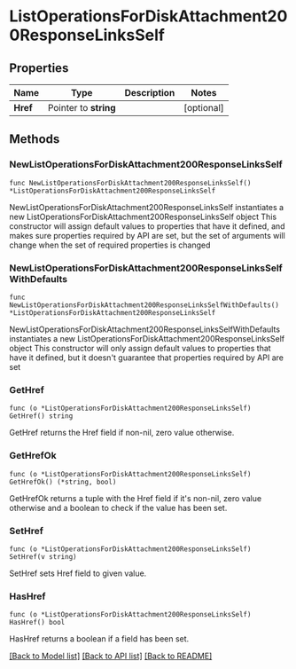 # ListOperationsForDiskAttachment200ResponseLinksSelf

## Properties

Name | Type | Description | Notes
------------ | ------------- | ------------- | -------------
**Href** | Pointer to **string** |  | [optional] 

## Methods

### NewListOperationsForDiskAttachment200ResponseLinksSelf

`func NewListOperationsForDiskAttachment200ResponseLinksSelf() *ListOperationsForDiskAttachment200ResponseLinksSelf`

NewListOperationsForDiskAttachment200ResponseLinksSelf instantiates a new ListOperationsForDiskAttachment200ResponseLinksSelf object
This constructor will assign default values to properties that have it defined,
and makes sure properties required by API are set, but the set of arguments
will change when the set of required properties is changed

### NewListOperationsForDiskAttachment200ResponseLinksSelfWithDefaults

`func NewListOperationsForDiskAttachment200ResponseLinksSelfWithDefaults() *ListOperationsForDiskAttachment200ResponseLinksSelf`

NewListOperationsForDiskAttachment200ResponseLinksSelfWithDefaults instantiates a new ListOperationsForDiskAttachment200ResponseLinksSelf object
This constructor will only assign default values to properties that have it defined,
but it doesn't guarantee that properties required by API are set

### GetHref

`func (o *ListOperationsForDiskAttachment200ResponseLinksSelf) GetHref() string`

GetHref returns the Href field if non-nil, zero value otherwise.

### GetHrefOk

`func (o *ListOperationsForDiskAttachment200ResponseLinksSelf) GetHrefOk() (*string, bool)`

GetHrefOk returns a tuple with the Href field if it's non-nil, zero value otherwise
and a boolean to check if the value has been set.

### SetHref

`func (o *ListOperationsForDiskAttachment200ResponseLinksSelf) SetHref(v string)`

SetHref sets Href field to given value.

### HasHref

`func (o *ListOperationsForDiskAttachment200ResponseLinksSelf) HasHref() bool`

HasHref returns a boolean if a field has been set.


[[Back to Model list]](../README.md#documentation-for-models) [[Back to API list]](../README.md#documentation-for-api-endpoints) [[Back to README]](../README.md)


